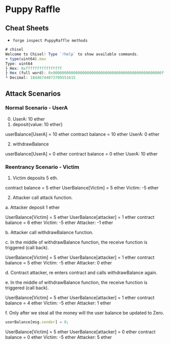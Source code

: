 # Puppy Raffle

## Cheat Sheets
* `forge inspect PuppyRaffle methods`

```javascript
# chisel 
Welcome to Chisel! Type `!help` to show available commands.
➜ type(uint64).max
Type: uint64
├ Hex: 0xffffffffffffffff
├ Hex (full word): 0x000000000000000000000000000000000000000000000000ffffffffffffffff
└ Decimal: 18446744073709551615
```

## Attack Scenarios

### Normal Scenario - UserA

0. UserA: 10 ether
1. deposit{value: 10 ether}

userBalance[UserA] = 10 ether
contract balance = 10 ether
UserA: 0 ether

2. withdrawBalance

userBalance[UserA] = 0 ether
contract balance = 0 ether
UserA: 10 ether

### Reentrancy Scenario - Victim

1. Victim deposits 5 eth.

contract balance = 5 ether
UserBalance[Victim] = 5 ether
Victim: -5 ether

2. Attacker call attack function.

a. Attacker deposit 1 ether

UserBalance[Victim] = 5 ether
UserBalance[attacker] = 1 ether
contract balance = 6 ether
Victim: -5 ether
Attacker: -1 ether

b. Attacker call withdrawBalance function.

c. In the middle of withdrawBalance function, the receive function is triggered (call back).

UserBalance[Victim] = 5 ether
UserBalance[attacker] = 1 ether
contract balance = 5 ether
Victim: -5 ether
Attacker: 0 ether

d. Contract attacker, re enters contract and calls withdrawBalance again.

e. In the middle of withdrawBalance function, the receive function is triggered (call back).

UserBalance[Victim] = 5 ether
UserBalance[attacker] = 1 ether
contract balance = 4 ether
Victim: -5 ether
Attacker: 1 ether

f. Only after we steal all the money will the user balance be updated to Zero.

```javascript
userBalance[msg.sender] = 0;
```

UserBalance[Victim] = 5 ether
UserBalance[attacker] = 0 ether
contract balance = 0 ether
Victim: -5 ether
Attacker: 5 ether
